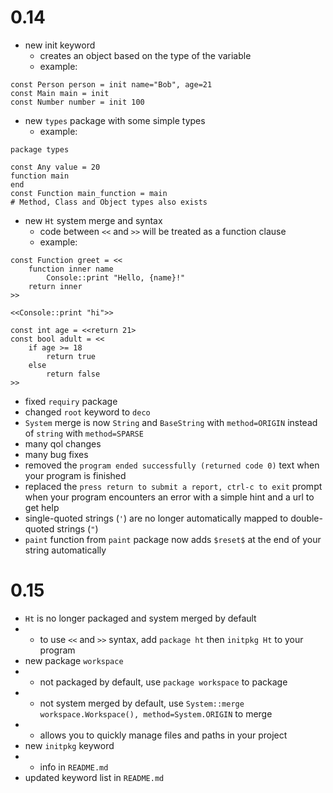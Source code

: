 # 0.14

- new init keyword
  - creates an object based on the type of the variable
  - example:
```
const Person person = init name="Bob", age=21
const Main main = init
const Number number = init 100
```
- new `types` package with some simple types
  - example:
```
package types

const Any value = 20
function main
end
const Function main_function = main
# Method, Class and Object types also exists
```
- new `Ht` system merge and syntax
  - code between `<<` and `>>` will be treated as a function clause
  - example:
```
const Function greet = <<
    function inner name
        Console::print "Hello, {name}!"
    return inner
>>

<<Console::print "hi">>

const int age = <<return 21>
const bool adult = <<
    if age >= 18
        return true
    else
        return false
>>
```
- fixed `requiry` package
- changed `root` keyword to `deco`
- `System` merge is now `String` and `BaseString` with `method=ORIGIN` instead of `string` with `method=SPARSE`
- many qol changes
- many bug fixes
- removed the `program ended successfully (returned code 0)` text when your program is finished
- replaced the `press return to submit a report, ctrl-c to exit` prompt when your program encounters an error with a simple hint and a url to get help
- single-quoted strings (`'`) are no longer automatically mapped to double-quoted strings (`"`)
- `paint` function from `paint` package now adds `$reset$` at the end of your string automatically

# 0.15

- `Ht` is no longer packaged and system merged by default
- - to use `<<` and `>>` syntax, add `package ht` then `initpkg Ht` to your program
- new package `workspace`
- - not packaged by default, use `package workspace` to package
- - not system merged by default, use `System::merge workspace.Workspace(), method=System.ORIGIN` to merge
- - allows you to quickly manage files and paths in your project
- new `initpkg` keyword
- - info in `README.md`
- updated keyword list in `README.md`